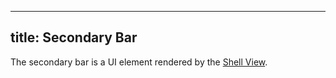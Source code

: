 ---
title: Secondary Bar
--

The secondary bar is a UI element rendered by the [Shell View][1].

[1]: architecture/components/shell_view.md

